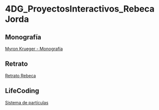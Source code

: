 # 4DG_ProyectosInteractivos_RebecaJorda
## Monografía
[Myron Krueger - Monografía](monografia_myron_krueger.pdf)
## Retrato
[Retrato Rebeca](autorretrato.pde)
## LifeCoding
[Sistema de partículas](sistema-particulas-rebeca-jorda.pdf)

